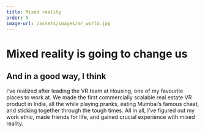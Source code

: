 ```yaml
---
title: Mixed reality
order: 5
image-url: /assets/images/mr_world.jpg
---
```


# Mixed reality is going to change us

## And in a good way, I think

I’ve realized after leading the VR team at Housing, one of my favourite places to work at. We made the first commercially scalable real estate VR product in India, all the while playing pranks, eating Mumbai’s famous chaat, and sticking together through the tough times. All in all, I’ve figured out my work ethic, made friends for life, and gained crucial experience with mixed reality.
